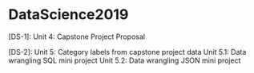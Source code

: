 # DataScience2019

[DS-1]: 
Unit 4: Capstone Project Proposal

[DS-2]: 
Unit 5: Category labels from capstone project data
Unit 5.1: Data wrangling SQL mini project
Unit 5.2: Data wrangling JSON mini project
